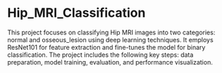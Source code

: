 # Hip_MRI_Classification
This project focuses on classifying Hip MRI images into two categories: normal and osseous_lesion using deep learning techniques. It employs ResNet101 for feature extraction and fine-tunes the model for binary classification. The project includes the following key steps: data preparation, model training, evaluation, and performance visualization.
